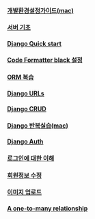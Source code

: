 #### [개발환경설정가이드(mac)](Django%20%EA%B0%9C%EB%B0%9C%ED%99%98%EA%B2%BD%EC%84%A4%EC%A0%95%EA%B0%80%EC%9D%B4%EB%93%9C.md)

#### [서버 기초](/Django/Django01.md)

#### [Django Quick start](/Django/Django02.md)

#### [Code Formatter black 설정](/Django/Django03.md)

#### [ORM 복습](/Django/Django04.md)

#### [Django URLs](/Django/Django05.md)

#### [Django CRUD](/Django/Django06.md)

#### [Django 반복실습(mac)](/Django/Django07.md)

#### [Django Auth](/Django/Django08.md)

#### [로그인에 대한 이해](/Django/Django09.md)

#### [회원정보 수정](/Django/Django10.md)

#### [이미지 업로드](/Django/Django11.md)

#### [A one-to-many relationship](/Django/Django12.md)
